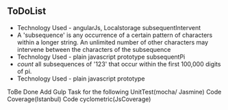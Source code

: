 ToDoList
  -
  - Technology Used - angularJs, Localstorage
subsequentIntervent
  - A 'subsequence' is any occurrence of a certain pattern of characters within a longer string. An unlimited number of other characters may intervene between the characters of the subsequence
  - Technology Used - plain javascript prototype
subsequentPi
  - *count* all subsequences of '123' that occur within the first 100,000 digits of pi. 
  - Technology Used - plain javascript prototype

ToBe Done
Add Gulp Task for the following
UnitTest(mocha/ Jasmine)
Code Coverage(Istanbul)
Code cyclometric(JsCoverage)

